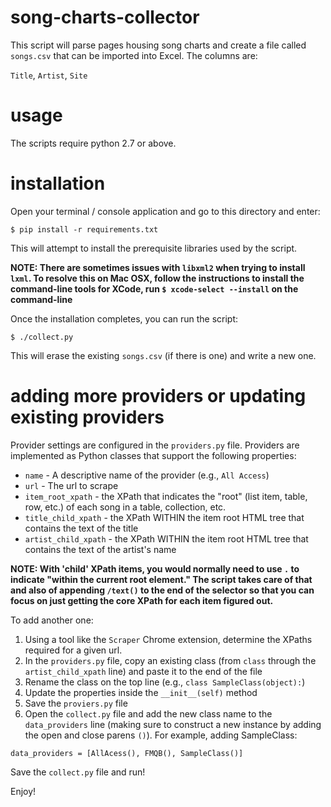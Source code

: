# song-charts-collector

This script will parse pages housing song charts and create a file
called `songs.csv` that can be imported into Excel.  The columns are:

`Title`, `Artist`, `Site`

# usage

The scripts require python 2.7 or above.

# installation

Open your terminal / console application and go to this directory and enter:

```
$ pip install -r requirements.txt
```

This will attempt to install the prerequisite libraries used by the script.

**NOTE: There are sometimes issues with `libxml2` when trying to install `lxml`.
To resolve this on Mac OSX, follow the instructions to install the command-line
tools for XCode, run `$ xcode-select --install` on the command-line**

Once the installation completes, you can run the script:

```
$ ./collect.py
```

This will erase the existing `songs.csv` (if there is one) and write a new one.


# adding more providers or updating existing providers

Provider settings are configured in the `providers.py` file.
Providers are implemented as Python classes that support the following properties:

* `name` - A descriptive name of the provider (e.g., `All Access`)
* `url` - The url to scrape
* `item_root_xpath` - the XPath that indicates the "root" (list item, table, row, etc.) of each song in a table, collection, etc.
* `title_child_xpath` - the XPath WITHIN the item root HTML tree that contains the text of the title
* `artist_child_xpath` - the XPath WITHIN the item root HTML tree that contains the text of the artist's name

**NOTE: With 'child' XPath items, you would normally need to use `.` to indicate "within the current root element."  The script takes care of that and also of appending `/text()` to the end of the selector so that you can focus on just getting the core XPath for each item figured out.**

To add another one:

1. Using a tool like the `Scraper` Chrome extension, determine the XPaths required for a given url.
1. In the `providers.py` file, copy an existing class (from `class` through the `artist_child_xpath` line) and paste it to the end of the file
1. Rename the class on the top line (e.g., `class SampleClass(object):`)
1. Update the properties inside the `__init__(self)` method
1. Save the `proviers.py` file
1. Open the `collect.py` file and add the new class name to the `data_providers` line (making sure to construct a new instance by adding the open and close parens `()`).  For example, adding SampleClass:
```
data_providers = [AllAcess(), FMQB(), SampleClass()]
```

Save the `collect.py` file and run!


Enjoy!
